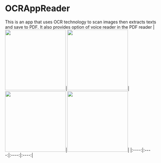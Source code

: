 # OCRAppReader
This is an app that uses OCR technology to scan images then extracts texts and save to PDF. It also provides option of voice reader in the PDF reader
|<img src="/assets/pic1.png" width=200/>|<img src="/assets/pic2.png" width=200/>|<img src="/assets/pic3.png" width=200/>|<img src="/assets/pic4.png" width=200/>|
|:----:|:----:|:----:|:----:|
